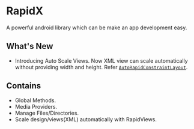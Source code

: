 # RapidX
 A powerful android library which can be make an app development easy.
 
## What's New
- Introducing Auto Scale Views.
  Now XML view can scale automatically without providing width and height.
  Refer [`AutoRapidConstraintLayout`](app/src/main/res/layout/rapid_constraint_layout_auto.xml).

## Contains
- Global Methods.
- Media Providers.
- Manage Files/Directories.
- Scale design/views(XML) automatically with RapidViews.
 
